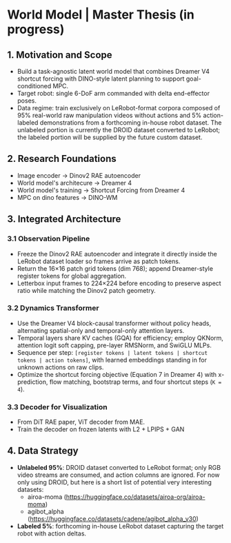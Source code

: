 # World Model | Master Thesis (in progress)

## 1. Motivation and Scope
- Build a task-agnostic latent world model that combines Dreamer V4 shortcut forcing with DINO-style latent planning to support goal-conditioned MPC.
- Target robot: single 6-DoF arm commanded with delta end-effector poses.
- Data regime: train exclusively on LeRobot-format corpora composed of 95% real-world raw manipulation videos without actions and 5% action-labeled demonstrations from a forthcoming in-house robot dataset. The unlabeled portion is currently the DROID dataset converted to LeRobot; the labeled portion will be supplied by the future custom dataset.

## 2. Research Foundations

- Image encoder -> Dinov2 RAE autoencoder
- World model's architecure -> Dreamer 4
- World model's training -> Shortcut Forcing from Dreamer 4
- MPC on dino features -> DINO-WM

## 3. Integrated Architecture

### 3.1 Observation Pipeline
- Freeze the Dinov2 RAE autoencoder and integrate it directly inside the LeRobot dataset loader so frames arrive as patch tokens.
- Return the 16×16 patch grid tokens (dim 768); append Dreamer-style register tokens for global aggregation.
- Letterbox input frames to 224×224 before encoding to preserve aspect ratio while matching the Dinov2 patch geometry.

### 3.2 Dynamics Transformer
- Use the Dreamer V4 block-causal transformer without policy heads, alternating spatial-only and temporal-only attention layers.
- Temporal layers share KV caches (GQA) for efficiency; employ QKNorm, attention logit soft capping, pre-layer RMSNorm, and SwiGLU MLPs.
- Sequence per step: `[register tokens | latent tokens | shortcut tokens | action tokens]`, with learned embeddings standing in for unknown actions on raw clips.
- Optimize the shortcut forcing objective (Equation 7 in Dreamer 4) with x-prediction, flow matching, bootstrap terms, and four shortcut steps (`K = 4`).

### 3.3 Decoder for Visualization
- From DiT RAE paper, ViT decoder from MAE.
- Train the decoder on frozen latents with L2 + LPIPS + GAN

## 4. Data Strategy

- **Unlabeled 95%**: DROID dataset converted to LeRobot format; only RGB video streams are consumed, and action columns are ignored. For now only using DROID, but here is a short list of potential very interesting datasets:
  - airoa-moma (https://huggingface.co/datasets/airoa-org/airoa-moma)
  - agibot_alpha (https://huggingface.co/datasets/cadene/agibot_alpha_v30)
- **Labeled 5%**: forthcoming in-house LeRobot dataset capturing the target robot with action deltas.
